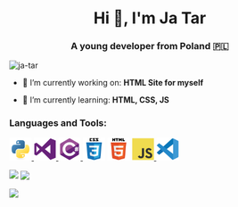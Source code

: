 <h1 align="center">Hi 👋, I'm Ja Tar</h1>
<h3 align="center">A young developer from Poland 🇵🇱</h3>

<p align="left"> <img src="https://komarev.com/ghpvc/?username=ja-tar&color=0e75b6&style=flat" alt="ja-tar" /> </p>

- 🔭 I’m currently working on: **HTML Site for myself**

- 🌱 I’m currently learning: **HTML, CSS, JS**

<h3 align="left">Languages and Tools:</h3>
<p align="left"> <a href="https://www.python.org" target="_blank"> <img src="https://raw.githubusercontent.com/devicons/devicon/master/icons/python/python-original.svg" alt="python" width="40" height="40"/> </a> <a href="https://visualstudio.microsoft.com/pl/" target="_blank"> <img src="https://raw.githubusercontent.com/devicons/devicon/master/icons/visualstudio/visualstudio-plain.svg" alt="visualstudio" width="40" height="40"/> </a> <a href="https://docs.microsoft.com/pl-pl/dotnet/csharp/" target="_blank"> <img src="https://raw.githubusercontent.com/devicons/devicon/master/icons/csharp/csharp-original.svg" alt="csharp" width="40" height="40"/> </a> <img src="https://raw.githubusercontent.com/devicons/devicon/1119b9f84c0290e0f0b38982099a2bd027a48bf1/icons/css3/css3-original-wordmark.svg" alt="css" width="40" height="40"/> <img src="https://raw.githubusercontent.com/devicons/devicon/1119b9f84c0290e0f0b38982099a2bd027a48bf1/icons/html5/html5-original-wordmark.svg" alt="html" width="40" height="40"/> </a> <a href="https://www.javascript.com" target="_blank"> <img src="https://raw.githubusercontent.com/devicons/devicon/1119b9f84c0290e0f0b38982099a2bd027a48bf1/icons/javascript/javascript-original.svg" alt="javascript" width="40" height="40"/> </a> <a href="https://code.visualstudio.com" target="_blank"> <img src="https://raw.githubusercontent.com/devicons/devicon/1119b9f84c0290e0f0b38982099a2bd027a48bf1/icons/vscode/vscode-original.svg" alt="vscode" width="40" height="40"/> </a> </p>

<p><img align="left" src="https://github-readme-stats.vercel.app/api/top-langs/?username=Ja-Tar&layout=compact"/></p>

<p>&nbsp;<img align="center" src="https://github-readme-stats.vercel.app/api?username=Ja-Tar&show_icons=true&locale=en"/></p>

<p><img align="center" src="https://github-readme-streak-stats.herokuapp.com/?user=Ja-Tar&"/></p>

